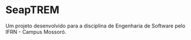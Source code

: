# SeapTREM
Um projeto desenvolvido para a disciplina de Engenharia de Software pelo IFRN - Campus Mossoró.
